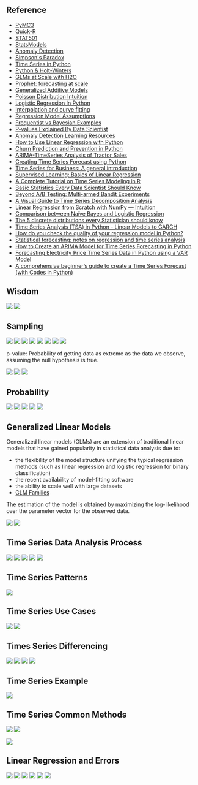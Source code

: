 ## Reference
* [PyMC3](https://docs.pymc.io)
* [Quick-R](https://www.statmethods.net)
* [STAT501](https://newonlinecourses.science.psu.edu/stat501/node/2/)
* [StatsModels](https://www.statsmodels.org/stable/index.html)
* [Anomaly Detection](https://www.oreilly.com/library/view/hands-on-unsupervised-learning/9781492035633/ch04.html)
* [Simpson's Paradox](https://en.wikipedia.org/wiki/Simpson%27s_paradox)
* [Time Series in Python](https://towardsdatascience.com/time-series-in-python-exponential-smoothing-and-arima-processes-2c67f2a52788)
* [Python & Holt-Winters](https://grisha.org/blog/2016/01/29/triple-exponential-smoothing-forecasting/)
* [GLMs at Scale with H2O](https://www.youtube.com/watch?v=5UCZngHX7EI)
* [Prophet: forecasting at scale](https://research.fb.com/prophet-forecasting-at-scale/)
* [Generalized Additive Models](https://codeburst.io/pygam-getting-started-with-generalized-additive-models-in-python-457df5b4705f)
* [Poisson Distribution Intuition](https://medium.com/@aerinykim/poisson-distribution-intuition-and-derivation-1059aeab90d)
* [Logistic Regression In Python](https://towardsdatascience.com/logistic-regression-python-7c451928efee)
* [Interpolation and curve fitting](http://teaching.csse.uwa.edu.au/units/CITS5502//workshops/CITS2401-lect09--curve-fitting.pdf)
* [Regression Model Assumptions](https://www.jmp.com/en_us/statistics-knowledge-portal/what-is-regression/simple-linear-regression-assumptions.html)
* [Frequentist vs Bayesian Examples](https://www.quantstart.com/articles/Bayesian-Statistics-A-Beginners-Guide)
* [P-values Explained By Data Scientist](https://towardsdatascience.com/p-values-explained-by-data-scientist-f40a746cfc8)
* [Anomaly Detection Learning Resources](https://github.com/yzhao063/anomaly-detection-resources)
* [How to Use Linear Regression with Python](https://medium.com/better-programming/data-science-modeling-how-to-use-linear-regression-with-python-fdf6ca5481be)
* [Churn Prediction and Prevention in Python](https://towardsdatascience.com/churn-prediction-and-prevention-in-python-2d454e5fd9a5)
* [ARIMA-TimeSeries Analysis of Tractor Sales](http://ucanalytics.com/blogs/wp-content/uploads/2017/08/ARIMA-TimeSeries-Analysis-of-Tractor-Sales.html)
* [Creating Time Series Forecast using Python](https://courses.analyticsvidhya.com/courses/creating-time-series-forecast-using-python?utm_source=blog&utm_medium=TimeSeriesForecastComprehensivearticle)
* [Time Series for Business: A general introduction](https://medium.com/@fenjiro/time-series-for-business-a-general-introduction-50968346e660)
* [Supervised Learning: Basics of Linear Regression](https://towardsdatascience.com/supervised-learning-basics-of-linear-regression-1cbab48d0eba)
* [A Complete Tutorial on Time Series Modeling in R](https://www.analyticsvidhya.com/blog/2015/12/complete-tutorial-time-series-modeling/)
* [Basic Statistics Every Data Scientist Should Know](https://medium.com/better-programming/statistics-review-for-data-scientists-and-management-df8f94760221)
* [Beyond A/B Testing: Multi-armed Bandit Experiments](https://towardsdatascience.com/beyond-a-b-testing-multi-armed-bandit-experiments-1493f709f804)
* [A Visual Guide to Time Series Decomposition Analysis](https://medium.com/better-programming/a-visual-guide-to-time-series-decomposition-analysis-a1472bb9c930)
* [Linear Regression from Scratch with NumPy — Intuition](https://towardsdatascience.com/linear-regression-from-scratch-with-numpy-5485abc9f2e4)
* [Comparison between Naïve Bayes and Logistic Regression](https://dataespresso.com/en/2017/10/24/comparison-between-naive-bayes-and-logistic-regression/)
* [The 5 discrete distributions every Statistician should know](https://towardsdatascience.com/the-five-discrete-distributions-every-statistician-should-know-131400f77782)
* [Time Series Analysis (TSA) in Python - Linear Models to GARCH](http://www.blackarbs.com/blog/time-series-analysis-in-python-linear-models-to-garch/11/1/2016)
* [How do you check the quality of your regression model in Python?](https://towardsdatascience.com/how-do-you-check-the-quality-of-your-regression-model-in-python-fa61759ff685)
* [Statistical forecasting: notes on regression and time series analysis](http://people.duke.edu/~rnau/411home.htm)
* [How to Create an ARIMA Model for Time Series Forecasting in Python](https://machinelearningmastery.com/arima-for-time-series-forecasting-with-python/)
* [Forecasting Electricity Price Time Series Data in Python using a VAR Model](https://towardsdatascience.com/analyzing-electricity-price-time-series-data-using-python-time-series-decomposition-and-price-4cd61924ef49)
* [A comprehensive beginner’s guide to create a Time Series Forecast (with Codes in Python)](https://www.analyticsvidhya.com/blog/2016/02/time-series-forecasting-codes-python/)

## Wisdom
![](https://github.com/geoffreylink/Projects/blob/master/06%20Statistical%20Methods/images/AllModelsAreWrong_01.png)
![](https://github.com/geoffreylink/Projects/blob/master/06%20Statistical%20Methods/images/AllModelsAreWrong_02.png)

## Sampling
![](https://github.com/geoffreylink/Projects/blob/master/06%20Statistical%20Methods/images/Bias.png)
![](https://github.com/geoffreylink/Projects/blob/master/06%20Statistical%20Methods/images/CLT.png)
![](https://github.com/geoffreylink/Projects/blob/master/06%20Statistical%20Methods/images/StatisticsAndHypothesis.png)
![](https://github.com/geoffreylink/Projects/blob/master/06%20Statistical%20Methods/images/Statistics.png)
![](https://github.com/geoffreylink/Projects/blob/master/06%20Statistical%20Methods/images/TwoBranchesOfStatistics.png)
![](https://github.com/geoffreylink/Projects/blob/master/06%20Statistical%20Methods/images/FrequentistBayesian.png)
![](https://github.com/geoffreylink/Projects/blob/master/06%20Statistical%20Methods/images/p-value_02.png)
![](https://github.com/geoffreylink/Projects/blob/master/06%20Statistical%20Methods/images/p-value_01.png)

p-value: Probability of getting data as extreme as the data we observe, assuming the null hypothesis is true.

![](https://github.com/geoffreylink/Projects/blob/master/06%20Statistical%20Methods/images/TypeOneTypeTwo.png)
![](https://github.com/geoffreylink/Projects/blob/master/06%20Statistical%20Methods/images/ValidityAndReliability.png)
![](https://github.com/geoffreylink/Projects/blob/master/06%20Statistical%20Methods/images/StatisticalPower.png)

## Probability
![](https://github.com/geoffreylink/Projects/blob/master/06%20Statistical%20Methods/images/ConditionalProbability.png)
![](https://github.com/geoffreylink/Projects/blob/master/06%20Statistical%20Methods/images/IndependentEvents.png)
![](https://github.com/geoffreylink/Projects/blob/master/06%20Statistical%20Methods/images/BayesRule.png)
![](https://github.com/geoffreylink/Projects/blob/master/06%20Statistical%20Methods/images/NormalCurve.png)
![](https://github.com/geoffreylink/Projects/blob/master/06%20Statistical%20Methods/images/SkewnessAndKurtosis.png)

## Generalized Linear Models
Generalized linear models (GLMs) are an extension of traditional linear models that have gained popularity in statistical data analysis due to:

* the flexibility of the model structure unifying the typical regression methods (such as linear regression and logistic regression for binary classification)
* the recent availability of model-fitting software
* the ability to scale well with large datasets
* [GLM Families](http://docs.h2o.ai/h2o/latest-stable/h2o-docs/data-science/glm.html#families)

The estimation of the model is obtained by maximizing the log-likelihood over the parameter vector for the observed data.

![](https://github.com/geoffreylink/Projects/blob/master/06%20Statistical%20Methods/images/GLMs_01.png)
![](https://github.com/geoffreylink/Projects/blob/master/06%20Statistical%20Methods/images/GLMs_02.png)

## Time Series Data Analysis Process
![](https://github.com/geoffreylink/Projects/blob/master/06%20Statistical%20Methods/images/TimeSeriesProcess.png)
![](https://github.com/geoffreylink/Projects/blob/master/06%20Statistical%20Methods/images/Stationary_Mean.png)
![](https://github.com/geoffreylink/Projects/blob/master/06%20Statistical%20Methods/images/Stationary_Variance.png)
![](https://github.com/geoffreylink/Projects/blob/master/06%20Statistical%20Methods/images/Stationary_Covariance.png)
![](https://github.com/geoffreylink/Projects/blob/master/06%20Statistical%20Methods/images/TimeSeriesPastPresentFuture.png)
## Time Series Patterns
![](https://github.com/geoffreylink/Projects/blob/master/06%20Statistical%20Methods/images/TimeSeriesPatterns.png)
## Time Series Use Cases
![](https://github.com/geoffreylink/Projects/blob/master/06%20Statistical%20Methods/images/TimeSeriesUseCases.png)
![](https://github.com/geoffreylink/Projects/blob/master/06%20Statistical%20Methods/images/TimeSeriesModels.png)
## Times Series Differencing
![](https://github.com/geoffreylink/Projects/blob/master/06%20Statistical%20Methods/images/TimeSeriesDifferencing.png)
![](https://github.com/geoffreylink/Projects/blob/master/06%20Statistical%20Methods/images/TimeSeriesLinearNonlinear.png)
![](https://github.com/geoffreylink/Projects/blob/master/06%20Statistical%20Methods/images/TimeSeriesSeasonalNonseasonal.png)
![](https://github.com/geoffreylink/Projects/blob/master/06%20Statistical%20Methods/images/TimeSeriesUnivariateMultivariate.png)
## Time Series Example
![](https://github.com/geoffreylink/Projects/blob/master/06%20Statistical%20Methods/images/TimeSeriesExample.png)
## Time Series Common Methods
![](https://github.com/geoffreylink/Projects/blob/master/06%20Statistical%20Methods/images/TimeSeriesMostKnown.png)
![](https://github.com/geoffreylink/Projects/blob/master/06%20Statistical%20Methods/images/TimeSeriesSlidingWindow.png)

![](https://github.com/geoffreylink/Projects/blob/master/06%20Statistical%20Methods/images/CustomerJourney.png)

## Linear Regression and Errors
![](https://github.com/geoffreylink/Projects/blob/master/06%20Statistical%20Methods/images/LinearRegression.png)
![](https://github.com/geoffreylink/Projects/blob/master/06%20Statistical%20Methods/images/MultipleLinearRegression.png)
![](https://github.com/geoffreylink/Projects/blob/master/06%20Statistical%20Methods/images/MeanAbsoluteError.png)
![](https://github.com/geoffreylink/Projects/blob/master/06%20Statistical%20Methods/images/MeanSquaredError.png)
![](https://github.com/geoffreylink/Projects/blob/master/06%20Statistical%20Methods/images/SimpleLinearRegression.png)
![](https://github.com/geoffreylink/Projects/blob/master/06%20Statistical%20Methods/images/PolynomialRegression.png)
